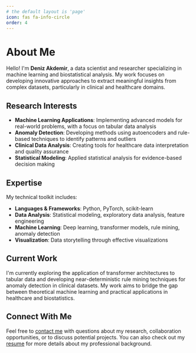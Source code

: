 ```yaml
---
# the default layout is 'page'
icon: fas fa-info-circle
order: 4
---
```


# About Me

Hello! I'm **Deniz Akdemir**, a data scientist and researcher specializing in machine learning and biostatistical analysis. My work focuses on developing innovative approaches to extract meaningful insights from complex datasets, particularly in clinical and healthcare domains.

## Research Interests

- **Machine Learning Applications**: Implementing advanced models for real-world problems, with a focus on tabular data analysis
- **Anomaly Detection**: Developing methods using autoencoders and rule-based techniques to identify patterns and outliers
- **Clinical Data Analysis**: Creating tools for healthcare data interpretation and quality assurance
- **Statistical Modeling**: Applied statistical analysis for evidence-based decision making

## Expertise

My technical toolkit includes:

- **Languages & Frameworks**: Python, PyTorch, scikit-learn
- **Data Analysis**: Statistical modeling, exploratory data analysis, feature engineering
- **Machine Learning**: Deep learning, transformer models, rule mining, anomaly detection
- **Visualization**: Data storytelling through effective visualizations

## Current Work

I'm currently exploring the application of transformer architectures to tabular data and developing near-deterministic rule mining techniques for anomaly detection in clinical datasets. My work aims to bridge the gap between theoretical machine learning and practical applications in healthcare and biostatistics.

## Connect With Me

Feel free to [contact me](/contact/) with questions about my research, collaboration opportunities, or to discuss potential projects. You can also check out my [resume](/assets/resume.pdf) for more details about my professional background.


